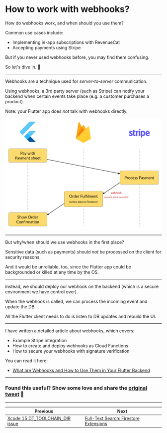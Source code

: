 # How to work with webhooks?

How do webhooks work, and when should you use them?

Common use cases include:
- Implementing in-app subscriptions with RevenueCat
- Accepting payments using Stripe

But if you never used webhooks before, you may find them confusing.

So let's dive in. 🧵

---

Webhooks are a technique used for *server-to-server* communication.

Using webhooks, a 3rd party server (such as Stripe) can notify your backend when certain events take place (e.g. a customer purchases a product).

Note: your Flutter app does *not* talk with webhooks directly.

![](126.1.png)

---

But why/when should we use webhooks in the first place?

Sensitive data (such as payments) should *not* be processed on the client for security reasons.

And it would be unreliable, too, since the Flutter app could be backgrounded or killed at any time by the OS.

---

Instead, we should deploy our webhook on the backend (which is a secure environment we have control over).

When the webhook is called, we can process the incoming event and update the DB.

All the Flutter client needs to do is listen to DB updates and rebuild the UI.

---

I have written a detailed article about webhooks, which covers:

- Example Stripe integration
- How to create and deploy webhooks as Cloud Functions
- How to secure your webhooks with signature verification

You can read it here:

- [What are Webhooks and How to Use Them in Your Flutter Backend](https://codewithandrea.com/articles/webhooks-flutter-backend/)

---

### Found this useful? Show some love and share the [original tweet](https://twitter.com/biz84/status/1711743782398394863) 🙏

---

| Previous | Next |
| -------- | ---- |
| [Xcode 15 DT_TOOLCHAIN_DIR issue](../0125-xcode-15-cocoapods-issue/index.md) | [Full-Text Search: Firestore Extensions](../0127-full-text-search/index.md) |

